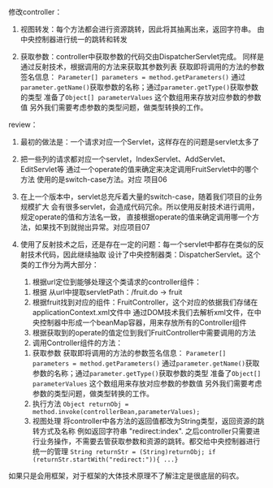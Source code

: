 修改controller：
1. 视图转发：每个方法都会进行资源跳转，因此将其抽离出来，返回字符串。
由中央控制器进行统一的跳转和转发

2. 获取参数：controller中获取参数的代码交由DispatcherServlet完成。
同样是通过反射技术，根据调用的方法来获取其参数列表
   获取即将调用的方法的参数签名信息： `Parameter[] parameters = method.getParameters()`
   通过`parameter.getName()`获取参数的名称；通过`parameter.getType()`获取参数的类型
   准备了`Object[] parameterValues` 这个数组用来存放对应参数的参数值
   另外我们需要考虑参数的类型问题，做类型转换的工作。


review：
1. 最初的做法是：一个请求对应一个Servlet，这样存在的问题是servlet太多了
2. 把一些列的请求都对应一个servlet，IndexServlet、AddServlet、EditServlet等
   通过一个operate的值来确定来决定调用FruitServlet中的哪个方法
   使用的是switch-case方法。对应 项目06
   
3. 在上一个版本中，servlet总充斥着大量的switch-case，随着我们项目的业务规模扩大
   会有很多servlet，会造成代码冗余。所以使用反射技术进行调用，规定operate的值和方法名一致，
   直接根据operate的值来确定调用哪一个方法，如果找不到就抛出异常。对应项目07
   
4. 使用了反射技术之后，还是存在一定的问题：每一个servlet中都存在类似的反射技术代码，因此继续抽取
   设计了中央控制器类：DispatcherServlet。这个类的工作分为两大部分：
   1. 根据url定位到能够处理这个类请求的controller组件：
    1) 根据 从url中提取servletPath：/fruit.do -> fruit  
    2) 根据fruit找到对应的组件：FruitController，这个对应的依据我们存储在applicationContext.xml文件中
       <bean id="fruit" class="com.zylai.fruit.controller.FruitController"/>
       通过DOM技术我们去解析xml文件，在中央控制器中形成一个beanMap容器，用来存放所有的Controller组件
    3) 根据获取到的operate的值定位到我们FruitController中需要调用的方法
    
   2. 调用Controller组件的方法：
    1) 获取参数
       获取即将调用的方法的参数签名信息： `Parameter[] parameters = method.getParameters()`
       通过`parameter.getName()`获取参数的名称；通过`parameter.getType()`获取参数的类型
       准备了`Object[] parameterValues` 这个数组用来存放对应参数的参数值
       另外我们需要考虑参数的类型问题，做类型转换的工作。
    2) 执行方法
       `Object returnObj = method.invoke(controllerBean,parameterValues);`
    3) 视图处理
       将controller中各方法的返回值都改为String类型，返回资源的跳转方式及名称
       例如返回字符串 "redirect:index".
       之后controller只需要进行业务操作，不需要去管获取参数和资源的跳转。都交给中央控制器进行统一的管理
       `String returnStr = (String)returnObj; if (returnStr.startWith("redirect:")){ ...}`
     
如果只是会用框架，对于框架的大体技术原理不了解注定是很底层的码农。